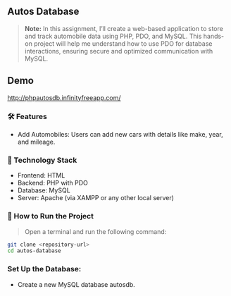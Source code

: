 ## Autos Database 
> **Note:** In this assignment, I’ll create a web-based application to store and track automobile data using PHP, PDO, and MySQL. This hands-on project will help me understand how to use PDO for database interactions, ensuring secure and optimized communication with MySQL.
## Demo 
http://phpautosdb.infinityfreeapp.com/

### 🛠️ Features
- Add Automobiles: Users can add new cars with details like make, year, and mileage.
  
### 🔧 Technology Stack
- Frontend: HTML
- Backend: PHP with PDO
- Database: MySQL
- Server: Apache (via XAMPP or any other local server)

### 🚀 How to Run the Project
> Open a terminal and run the following command:  
   ```bash
   git clone <repository-url>
   cd autos-database
```
### Set Up the Database:
 - Create a new MySQL database autosdb.
   
  
